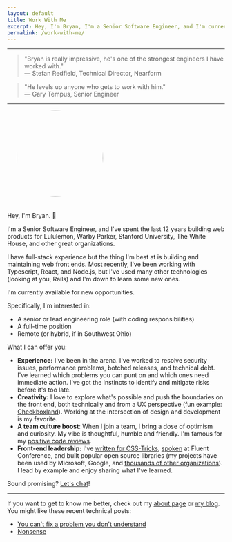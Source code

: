 ```yaml
---
layout: default
title: Work With Me
excerpt: Hey, I'm Bryan, I'm a Senior Software Engineer, and I'm currently available for new work.
permalink: /work-with-me/
---
```


***

<blockquote class="big-quote">
  <div>"Bryan is really impressive, he's one of the strongest engineers I&nbsp;have worked with."</div>
  <div class="quotee">— Stefan Redfield, Technical Director, Nearform</div>
</blockquote>

<blockquote class="big-quote">
  <div>"He levels up anyone who gets to work with him."</div>
  <div class="quotee">— Gary Tempus, Senior Engineer</div>
</blockquote>

***

<div>
  <img class="right" src="{{site.url}}/assets/images/bryan_braun_2021.jpg" style="border-radius: 50%; padding: 0 0 22px 22px; shape-outside: circle(50%);" width="200" height="200" />

  <p>Hey, I'm Bryan. 👋</p>

  <p>I'm a Senior Software Engineer, and I've spent the last 12 years building web products for Lululemon, Warby Parker, Stanford University, The White House, and other great organizations.</p>

  <p>I have full-stack experience but the thing I'm best at is building and maintaining web front ends. Most recently, I've been working with Typescript, React, and Node.js, but I've used many other technologies (looking at you, Rails) and I'm down to learn some new ones.</p>
</div>

I'm currently available for new opportunities.

Specifically, I'm interested in:

  * A senior or lead engineering role (with coding responsibilities)
  * A full-time position
  * Remote (or hybrid, if in Southwest Ohio)

What I can offer you:

* **Experience:** I've been in the arena. I've worked to resolve security issues, performance problems, botched releases, and technical debt. I've learned which problems you can punt on and which ones need immediate action. I've got the instincts to identify and mitigate risks before it's too late.
* **Creativity:** I love to explore what's possible and push the boundaries on the front end, both technically and from a UX perspective (fun example: [Checkboxland]({{site.url}}/2021/09/21/i-keep-making-things-out-of-checkboxes/)). Working at the intersection of design and development is my favorite.
* **A team culture boost**: When I join a team, I bring a dose of optimism and curiosity. My vibe is thoughtful, humble and friendly. I'm famous for my [positive code reviews](https://sparkbox.com/foundry/stop_giving_depressing_code_reviews).
* **Front-end leadership:** I've [written for CSS-Tricks](https://css-tricks.com/designing-a-javascript-plugin-system/), [spoken](/speaking) at Fluent Conference, and built popular open source libraries (my projects have been used by Microsoft, Google, and [thousands of other organizations](https://github.com/bryanbraun/anchorjs/network/dependents?package_id=UGFja2FnZS0xNDk5MDEzMw%3D%3D)). I lead by example and enjoy sharing what I've learned.

<p class="center big-text">Sound promising? <a href="mailto:bbraun7@gmail.com" target="_blank">Let's chat</a>!</p>

<hr class="section-divider" />

If you want to get to know me better, check out my [about page](/about) or [my blog](/blog). You might like these recent technical posts:

* [You can't fix a problem you don't understand]({{site.url}}/2025/02/17/you-cant-fix-a-problem-you-dont-understand/)
* [Nonsense]({{site.url}}/2019/04/16/nonsense/)
